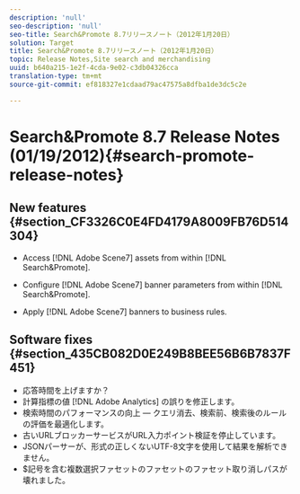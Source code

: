 ```yaml
---
description: 'null'
seo-description: 'null'
seo-title: Search&Promote 8.7リリースノート（2012年1月20日）
solution: Target
title: Search&Promote 8.7リリースノート（2012年1月20日）
topic: Release Notes,Site search and merchandising
uuid: b640a215-1e2f-4cda-9e02-c3db04326cca
translation-type: tm+mt
source-git-commit: ef818327e1cdaad79ac47575a8dfba1de3dc5c2e

---
```



# Search&amp;Promote 8.7 Release Notes (01/19/2012){#search-promote-release-notes}

## New features {#section_CF3326C0E4FD4179A8009FB76D514304}

* Access [!DNL Adobe Scene7] assets from within [!DNL Search&Promote].
* Configure [!DNL Adobe Scene7] banner parameters from within [!DNL Search&Promote].

* Apply [!DNL Adobe Scene7] banners to business rules.

## Software fixes {#section_435CB082D0E249B8BEE56B6B7837F451}

* 応答時間を上げますか？
* 計算指標の値 [!DNL Adobe Analytics] の誤りを修正します。
* 検索時間のパフォーマンスの向上 — クエリ消去、検索前、検索後のルールの評価を最適化します。
* 古いURLブロッカーサービスがURL入力ポイント検証を停止しています。
* JSONパーサーが、形式の正しくないUTF-8文字を使用して結果を解析できません。
* $記号を含む複数選択ファセットのファセットのファセット取り消しパスが壊れました。

